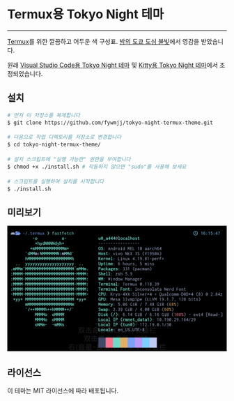# Termux용 Tokyo Night 테마
---
[Termux](https://termux.dev/)를 위한 깔끔하고 어두운 색 구성표. [밤의 도쿄 도심 불빛](https://www.google.com/search?q=tokyo+night&newwindow=1&sxsrf=ACYBGNRiOGCstG_Xohb8CgG5UGwBRpMIQg:1571032079139&source=lnms&tbm=isch&sa=X&ved=0ahUKEwiayIfIhpvlAhUGmuAKHbfRDaIQ_AUIEigB&biw=1280&bih=666&dpr=2)에서 영감을 받았습니다.

원래 [Visual Studio Code용 Tokyo Night 테마](https://github.com/enkia/tokyo-night-vscode-theme) 및 [Kitty용 Tokyo Night 테마](https://github.com/davidmathers/tokyo-night-kitty-theme)에서 조정되었습니다.

## 설치

```bash
# 먼저 이 저장소를 복제합니다
$ git clone https://github.com/fywmjj/tokyo-night-termux-theme.git

# 다음으로 작업 디렉토리를 저장소로 변경합니다
$ cd tokyo-night-termux-theme/

# 설치 스크립트에 "실행 가능한" 권한을 부여합니다
$ chmod +x ./install.sh # 작동하지 않으면 "sudo"를 사용해 보세요

# 스크립트를 실행하여 설치를 시작합니다
$ ./install.sh
```

## 미리보기

![Tokyo Night theme for Termux - Preview](./screenshot.png)

## 라이선스

이 테마는 MIT 라이선스에 따라 배포됩니다.
